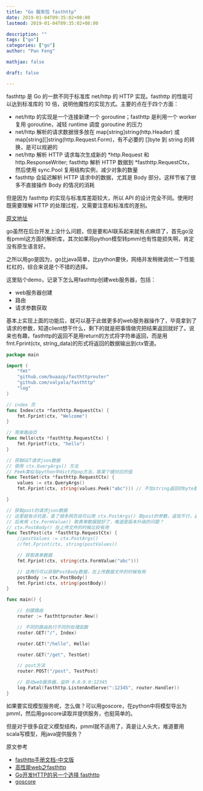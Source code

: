 ```yaml
---
title: "Go 服务包 fasthttp"
date: 2019-01-04T09:35:02+08:00
lastmod: 2019-01-04T09:35:02+08:00

description: ""
tags: ["go"]
categories: ["go"]
author: "Pan Feng"

mathjax: false

draft: false

---
```


fasthttp 是 Go 的一款不同于标准库 net/http 的 HTTP 实现。fasthttp 的性能可以达到标准库的 10 倍，说明他魔性的实现方式。主要的点在于四个方面：

+ net/http 的实现是一个连接新建一个 goroutine；fasthttp 是利用一个 worker 复用 goroutine，减轻 runtime 调度 goroutine 的压力
+ net/http 解析的请求数据很多放在 map[string]string(http.Header) 或 map[string][]string(http.Request.Form)，有不必要的 []byte 到 string 的转换，是可以规避的
+ net/http 解析 HTTP 请求每次生成新的 *http.Request 和 http.ResponseWriter; fasthttp 解析 HTTP 数据到 *fasthttp.RequestCtx，然后使用 sync.Pool 复用结构实例，减少对象的数量
+ fasthttp 会延迟解析 HTTP 请求中的数据，尤其是 Body 部分。这样节省了很多不直接操作 Body 的情况的消耗

但是因为 fasthttp 的实现与标准库差距较大，所以 API 的设计完全不同。使用时既需要理解 HTTP 的处理过程，又需要注意和标准库的差别。

[原文地址](https://zhuanlan.zhihu.com/p/52644362)

go虽然在后台开发上没什么问题，但是要和AI联系起来就有点麻烦了，首先go没有pmml这方面的解析库，其次如果将python模型转pmml也有性能损失啊，肯定没有原生语言好。

之所以用go是因为，go比java简单，比python要快，网络并发稍微调优一下性能杠杠的，综合来说是个不错的选择。

这里贴个demo，记录下怎么用fasthttp创建web服务器，包括：

+ web服务器创建
+ 路由
+ 请求参数获取

基本上实现上面的功能后，就可以基于此做更多的web服务器操作了，毕竟拿到了请求的参数，知道client想干什么，剩下的就是把事情做完把结果返回就好了。说来也有趣，fasthttp的返回不是用return的方式将字符串返回，而是用fmt.Fprint(ctx, string_data)的形式将返回的数据输出到ctx管道。

```go
package main

import (
    "fmt"
    "github.com/buaazp/fasthttprouter"
    "github.com/valyala/fasthttp"
    "log"
)

// index 页
func Index(ctx *fasthttp.RequestCtx) {
    fmt.Fprint(ctx, "Welcome")
}

// 简单路由页
func Hello(ctx *fasthttp.RequestCtx) {
    fmt.Fprintf(ctx, "hello")
}

// 获取GET请求json数据
// 使用 ctx.QueryArgs() 方法
// Peek类似与python中dict的pop方法，取某个键对应的值
func TestGet(ctx *fasthttp.RequestCtx) {
    values := ctx.QueryArgs()
    fmt.Fprint(ctx, string(values.Peek("abc"))) // 不加string返回的byte数组

}

// 获取post的请求json数据
// 这里就有点坑是，查了很多网页说可以用 ctx.PostArgs() 取post的参数，返现不行，返回空
// 后来用 ctx.FormValue() 取表单数据就好了，难道是版本升级的问题？
// ctx.PostBody() 在上传文件的时候比较有用
func TestPost(ctx *fasthttp.RequestCtx) {
    //postValues := ctx.PostArgs()
    //fmt.Fprint(ctx, string(postValues))

    // 获取表单数据
    fmt.Fprint(ctx, string(ctx.FormValue("abc")))

    // 这两行可以获取PostBody数据，在上传数据文件的时候有用
    postBody := ctx.PostBody()
    fmt.Fprint(ctx, string(postBody))
}

func main() {

    // 创建路由
    router := fasthttprouter.New()

    // 不同的路由执行不同的处理函数
    router.GET("/", Index)

    router.GET("/hello", Hello)

    router.GET("/get", TestGet)

    // post方法
    router.POST("/post", TestPost)

    // 启动web服务器，监听 0.0.0.0:12345
    log.Fatal(fasthttp.ListenAndServe(":12345", router.Handler))
}
```

如果要实现模型服务呢，怎么做？可以用goscore，在python中将模型导出为pmml，然后用goscore读取并提供服务，也挺简单的。

但是对于很多自定义模型结构，pmml就不适用了，真是让人头大，难道要用scala写模型，用java提供服务？

原文参考

+ [fasthttp手册文档-中文版](http://link.zhihu.com/?target=https%3A//github.com/DavidCai1993/my-blog/issues/35)
+ [高性能web之fasthttp](http://link.zhihu.com/?target=https%3A//blog.yumaojun.net/2017/01/25/fasthttp/)
+ [Go开发HTTP的另一个选择 fasthttp](http://link.zhihu.com/?target=http%3A//fuxiaohei.me/2016/9/24/go-and-fasthttp-server.html)
+ [goscore](http://link.zhihu.com/?target=https%3A//github.com/asafschers/goscore)